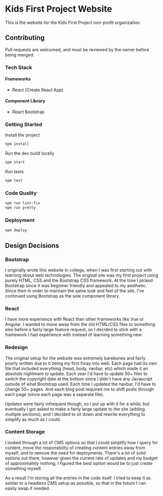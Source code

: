 # Kids First Project Website

This is the website for the Kids First Project non-profit organization

## Contributing

Pull requests are welcomed, and must be reviewed by the owner before being merged.

### Tech Stack

#### Frameworks

* React (Create React App)

#### Component Library

* React Bootstrap

### Getting Started

Install the project

```bash
npm install
```

Run the dev build locally

```bash
npm start
```

Run tests

```bash
npm test
```

### Code Quality

```bash
npm run lint:fix
npm run pretty
```

### Deployment

```bash
npm deploy
```

## Design Decisions

### Bootstrap

I originally wrote this website in college, when I was first starting out with learning about web technologies. The original site was my first project using purely HTML, CSS and the Bootstrap CSS framework. At the time I picked Bootstrap since it was beginner friendly and appealed to my aesthetic. Since then in order to maintain the same look and feel of the site, I've continued using Bootstrap as the sole component library.

### React

I have more experience with React than other frameworks like Vue or Angular. I wanted to move away from the old HTML/CSS files to something else before a fairly large feature request, so I decided to stick with a framework I had experience with instead of learning something new.

### Redesign

The original setup for the website was extremely barebones and fairly poorly written due to it being my first foray into web. Each page had its own file that included everything (head, body, navbar, etc) which made it an absolute nightmare to update. Each year I'd have to update 50+ files to switch the copyright date at the bottom since I didn't have any Javascript outside of what Bootstrap used. Each time I updated the navbar, I'd have to change 50+ pages. And each blog post required me to shift posts through each page (since each page was a separate file).

Updates were fairly infrequent though, so I put up with it for a while, but eventually I got asked to make a fairly large update to the site (adding multiple sections), and I decided to sit down and rewrite everything to simplify as much as I could.

### Content Storage

I looked through a lot of CMS options so that I could simplify how I query for content, move the responsbility of creating content entries away from myself, and to remove the need for deployments. There's a lot of solid options out there, however given the current rate of updates and my budget of approximately nothing, I figured the best option would be to just create something myself.

As a result I'm storing all the entries in the code itself. I tried to keep it as similar to a headless CMS setup as possible, so that in the future I can easily swap if needed.
